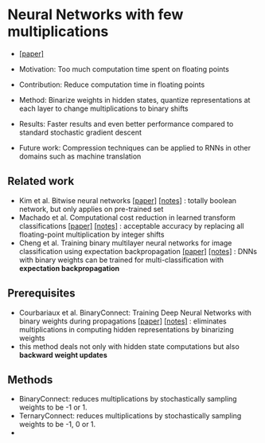 # Neural Networks with few multiplications
* [[paper]](https://arxiv.org/pdf/1510.03009v3.pdf)

* Motivation: Too much computation time spent on floating points
* Contribution: Reduce computation time in floating points
* Method: Binarize weights in hidden states, quantize representations at each layer to change multiplications to binary shifts
* Results: Faster results and even better performance compared to standard stochastic gradient descent
* Future work: Compression techniques can be applied to RNNs in other domains such as machine translation

## Related work
- Kim et al. Bitwise neural networks [[paper]](https://arxiv.org/pdf/1601.06071v1.pdf) [[notes]]() : totally boolean network, but only applies on pre-trained set
- Machado et al. Computational cost reduction in learned transform classifications [[paper]](https://arxiv.org/pdf/1504.06779v2.pdf) [[notes]]() : acceptable accuracy by replacing all floating-point multiplication by integer shifts
- Cheng et al. Training binary multilayer neural networks for image classification using expectation backpropagation [[paper]](https://arxiv.org/pdf/1503.03562v3.pdf) [[notes]]() : DNNs with binary weights can be trained for multi-classification with **expectation backpropagation**

## Prerequisites
- Courbariaux et al. BinaryConnect: Training Deep Neural Networks with binary weights during propagations [[paper]](https://arxiv.org/pdf/1511.00363v3.pdf) [[notes]]()
: eliminates multiplications in computing hidden representations by binarizing weights
- this method deals not only with hidden state computations but also **backward weight updates**

## Methods
- BinaryConnect: reduces multiplications by stochastically sampling weights to be -1 or 1.
- TernaryConnect: reduces multiplications by stochastically sampling weights to be -1, 0 or 1.
- 
